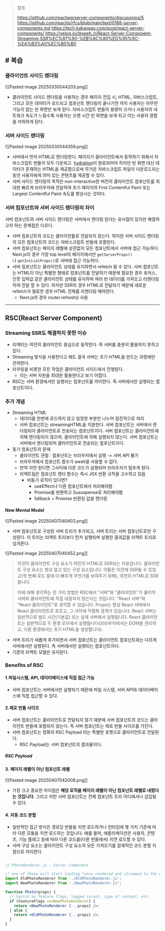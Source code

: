> 참조
> 
> https://github.com/reactwg/server-components/discussions/5
> https://github.com/reactjs/rfcs/blob/main/text/0188-server-components.md
> https://tech.kakaopay.com/post/react-server-components/
> https://velog.io/@seeh_h/React-Server-Component-Streaming-SSR%EC%97%90-%EB%8C%80%ED%95%9C-%EA%B3%A0%EC%B0%B0

## # 복습

### 클라이언트 사이드 렌더링

![[Pasted image 20250330044203.png]]

- 클라이언트 사이드 렌더링을 사용하는 경우 페이지 진입 시, HTML, 자바스크립트, 그리고 모든 데이터가 로드되고 컴포넌트 렌더링이 끝나기전 까지 사용자는 아무런 기능이 없는 빈 화면만 보게 된다. 자바스크립트 번들의 용량이 크거나 사용자의 네트워크 속도가 느릴수록 사용자는 오랜 시간 빈 화면을 보게 되고 이는 사용자 경험을 저하하게 된다.

### 서버 사이드 렌더링

![[Pasted image 20250330044359.png]]

- 서버에서 먼저 HTML로 렌더링한다. 페이지가 클라이언트에서 동작하기 위해서 자바스크립트 번들이 모두 다운되고  [hydration](https://github.com/reactwg/react-18/discussions/46#discussioncomment-846714)이 완료되어야 하지만 빈 화면 대신 데이터가 존재하는 HTML을 제공함으로써 무거운 자바스크립트 파일이 다운로드되는 동안 사용자에게 의미 있는 콘텐츠를 제공할 수 있다.
- 서버 사이드 렌더링의 목적은 non-interactive한 버전의 클라이언트 컴포넌트를 최대한 빠르게 브라우저에 전달하여 초기 페이지의 First Contentful Paint 또는 Largest Contentful Paint 속도를 향상시는 것이다.

### 서버 컴포넌트와 서버 사이드 렌더링의 차이

서버 컴포넌트와 서버 사이드 렌더링은 서버에서 렌더링 된다는 유사점이 있지만 해결하고자 하는 문제점은 다르다.

- 서버 컴포넌트의 코드는 클라이언틑로 전달되지 않는다. 하지만 서버 사이드 렌더링의 모든 컴포넌트의 코드는 자바스크립트 번들에 포함된다.
- 서버 컴포넌트는 페이지 레벨에 상관없이 모든 컴포넌트에서 서버에 접근 가능하다. Next.js의 경우 가장 top level의 페이지에서만 `getServerProps()`나 `getInitialProps()`로 서버에 접근 가능하다.
- 서버 컴포넌트는 클라이언트 상태를 유지하면서 refetch 될 수 있다. 서버 컴포넌트는 HTML이 아닌 특별한 형태로 컴포넌트를 전달하기 때문에 필요한 경우 포커스, 인풋 입력값 같은 클라이언트 상태를 유지하며 여러 번 데이터를 가져오고 리렌더링하여 전달 할 수 있다. 하지만 SSR의 경우 HTML로 전달되기 때문에 새로운 refetch가 필료한 경우 HTML 전체를 리렌더링 해야한다.
	- Next.js의 경우 router.refresh() 사용

---
## RSC(React Server Component)

### Streaming SSR도 해결하지 못한 이슈

- 리액티는 여전히 클라이언트 중심으로 동작한다. 즉 서버를 충분히 활용하지 못하고 있다.
- Streaming 방식을 사용한다고 해도 결국 서버는 초기 HTML을 만드는 과정에만 관여한다.
- 라우팅을 비롯한 모든 작업은 클라이언트 사이드에서 진행된다.
	- 이는 서버 자원을 최대한 활용한다고 보기 어렵다.
- RSC는 서버 환경에서만 실행되는 컴포넌트를 의미한다. 즉 서버에서만 실행되는 컴포넌트이다.

### 추가 개념

- Streaming HTML
	- 데이터를 한번에 로드하지 않고 일정한 부분만 나누어 점진적으로 처리
	- 서버 컴포넌트는 streamingHTML을 지원한다. 서버 컴포넌트는 서버에서 렌더링되어 클라이언트로 전송되는 컴포넌트이다. 서버 컴포넌트는 클라이언트에 의해 렌더링되지 않으며, 클라이언트에 의해 실행되지 않는다. 서버 컴포넌트는 서버에서 렌더링되어 클라이언트로 전송되는 컴포넌트이다.
- 동기 컴포넌트의 문제
	- 클라이언트 관점 : 컴포넌트는 브라우저에서 실행 -> 서버 API 불가
	- 브라우저에서 컴포넌트 함수가 await을 사용할 수 없다.
	- 만약 지연 된다면 그사이에 다른 코드가 실행되어 브라우저가 멈추게 된다.
	- 리액트팀은 컴포넌트 렌더 함수는 즉시 JSX 반환 규칙을 고수하고 있음
		- 비동기 로직이 있다면?
			- useEffect나 다른 컴포넌트에서 처리해야함
			- Promise를 반환하고 Sususpense로 처리해야함
			- fallback + Promise 반환된 값을 렌더링
####  New Mental Model

![[Pasted image 20250407040403.png]]

- 서버 컴포넌트로 구성된 서버 트리가 추가되고, 서버 트리는 서버 컴포넌트로만 구성된다. 이 트리는 리액트 트리보다 먼저 실행되며 실행한 결과값을 리액트 트리로 넘겨준다.

![[Pasted image 20250407040452.png]]

> 이것이 클라이언트 구성 요소가 여전히 HTML로 SSR되는 이유입니다. 클라이언트 구성 요소는 항상 알고 있는 구성 요소입니다. 이들은 이전에 SSR될 수 있었고(첫 번째 로드 중에 더 빠르게 무언가를 보여주기 위해), 여전히 HTML로 SSR됩니다.
> 
> 이에 대해 생각하는 한 가지 방법은 RSC에서 "서버"와 "클라이언트"가 물리적 서버와 클라이언트에 직접 대응하지 않는다는 것입니다. "React 서버"와 "React 클라이언트"로 생각할 수 있습니다. Props는 항상 React 서버에서 React 클라이언트로 흐르고, 그 사이에 직렬화 경계가 있습니다. React 서버는 일반적으로 빌드 시간(기본값) 또는 실제 서버에서 실행됩니다. React 클라이언트는 일반적으로 두 환경 모두에서 실행됩니다(브라우저에서는 DOM을 관리하고, 다른 환경에서는 초기 HTML을 생성합니다).

- 서버 트리가 새롭게 추가되면서 서버 컴포넌트는 클라이언트 컴포넌트와는 다르게 서버에서만 실행된다. 즉 서버에서만 실행되는 컴포넌트이다.
- 기존의 리액트 모델은 유지된다. 
###  Benefits of RSC

#### 1.파일시스템, API, 데이터베이스에 직접 접근 가능

- 서버 컴포넌트는 서버에서만 실행되기 때문에 파일 시스템, 서버 API와 데이터베이스에 직접 접근할 수 있다.

#### 2.제로 번들 사이즈

- 서버 컴포넌트는 클라이언트로 전달되지 않기 때문에 서버 컴포넌트의 코드는 클라이언트 번들에 포함되지 않는다. 즉 서버 컴포넌트는 제로 번들 사이즈를 가진다.
- 서버 컴포넌트는 정확히 RSC Payload 라는 특별한 포멧으로 클라이언트로 전달된다.
	- RSC Payload는 서버 컴포넌트의 결과물이다.

##### RSC Payload



#### 3. 페이지 레벨이 아닌 컴포넌트 레벨

![[Pasted image 20250407042008.png]]

- 가장 크고 중요한 차이점은 **해당 로직을 페이지 레벨이 아닌 컴포넌트 레벨로 내렸다는 것입니다.** 그리고 이런 서버 컴포넌트는 전체 컴포넌트 트리 어디에서나 삽입될 수 있다.

#### 4. 자동 코드 분할

- 일반적인 접근 방식은 경로당 번들을 지연 로드하거나 런타임에 몇 가지 기준에 따라 다른 모듈을 지연 로드하는 것입니다. 예를 들어, 애플리케이션은 사용자, 콘텐츠, 기능 플래그 등에 따라 다른 코드를(다른 번들에서) 지연 로드할 수 있다.
- 서버 구성 요소는 클라이언트 구성 요소의 모든 가져오기를 잠재적인 코드 분할 지점으로 처리한다.

``` jsx

// PhotoRenderer.js - Server Component

// one of these will start loading *once rendered and streamed to the client*:
import OldPhotoRenderer from './OldPhotoRenderer.js';
import NewPhotoRenderer from './NewPhotoRenderer.js';

function Photo(props) {
  // Switch on feature flags, logged in/out, type of content, etc:
  if (FeatureFlags.useNewPhotoRenderer) {
    return <NewPhotoRenderer {...props} />;
  } else {
    return <OldPhotoRenderer {...props} />;
  }
}

```